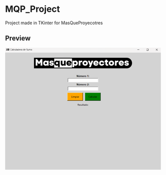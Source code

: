 # MQP_Project
Project made in TKinter for MasQueProyecotres

## Preview
![Preview](preview/preview_v2.png)